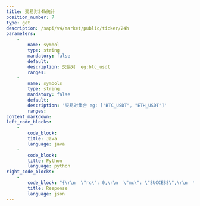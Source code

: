 ```yaml
---
title: 交易对24h统计
position_number: 7
type: get
description: /sapi/v4/market/public/ticker/24h
parameters:
    -
        name: symbol
        type: string
        mandatory: false
        default:
        description: 交易对  eg:btc_usdt
        ranges:
    -
        name: symbols
        type: string
        mandatory: false
        default:
        description: '交易对集合 eg: ["BTC_USDT", "ETH_USDT"]'
        ranges:
content_markdown:
left_code_blocks:
    -
        code_block:
        title: Java
        language: java
    -
        code_block:
        title: Python
        language: python
right_code_blocks:
    -
        code_block: "{\r\n  \"rc\": 0,\r\n  \"mc\": \"SUCCESS\",\r\n  \"ma\": [],\r\n  \"result\": [\r\n    {\r\n      \"s\": \"btc_usdt\",   //交易对(symbol)\r\n      \"cv\": \"0.0000\",   //价格变动(change value)\r\n      \"cr\": \"0.00\",     //价格变动百分比(change rate)\r\n      \"o\": \"9000.0000\",   //最早一笔(open)\r\n      \"l\": \"9000.0000\",   //最低(low)\r\n      \"h\": \"9000.0000\",   //最高(high)\r\n      \"c\": \"9000.0000\",   //最后一笔(close)\r\n      \"q\": \"0.0136\",      //成交量(quantity)\r\n      \"v\": \"122.9940\"    //成交额(volume)\r\n    }\r\n  ]\r\n}"
        title: Response
        language: json
---
```

